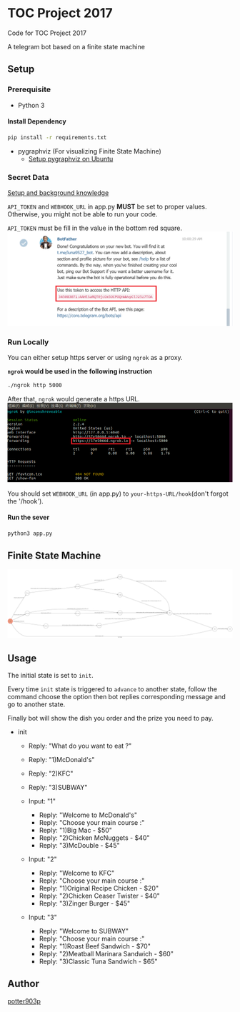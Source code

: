 # TOC Project 2017

Code for TOC Project 2017

A telegram bot based on a finite state machine

## Setup

### Prerequisite
* Python 3

#### Install Dependency
```sh
pip install -r requirements.txt
```

* pygraphviz (For visualizing Finite State Machine)
    * [Setup pygraphviz on Ubuntu](http://www.jianshu.com/p/a3da7ecc5303)

### Secret Data
[Setup and background knowledge](http://lee-w.github.io/posts/bot/2017/03/create-a-telegram-echobot/) 

`API_TOKEN` and `WEBHOOK_URL` in app.py **MUST** be set to proper values.
Otherwise, you might not be able to run your code.

`API_TOKEN` must be fill in the value in the bottom red square.
![API](./img/API.png)

### Run Locally
You can either setup https server or using `ngrok` as a proxy.

**`ngrok` would be used in the following instruction**

```sh
./ngrok http 5000
```

After that, `ngrok` would generate a https URL.
![URL](./img/URL.png)

You should set `WEBHOOK_URL` (in app.py) to `your-https-URL/hook`(don't forgot the '/hook').

#### Run the sever

```sh
python3 app.py
```

## Finite State Machine
![fsm](./img/show-fsm.png)

## Usage
The initial state is set to `init`.

Every time `init` state is triggered to `advance` to another state, follow the command choose the option then bot replies corresponding message and go to another state. 

Finally bot will show the dish you order and the prize you need to pay.

* init
	* Reply: "What do you want to eat ?"
	* Reply: "1)McDonald's"
	* Reply: "2)KFC"
	* Reply: "3)SUBWAY"

	* Input: "1"
		* Reply: "Welcome to McDonald's"
		* Reply: "Choose your main course :"
		* Reply: "1)Big Mac - $50"
		* Reply: "2)Chicken McNuggets - $40"
		* Reply: "3)McDouble - $45"

	* Input: "2"
		* Reply: "Welcome to KFC"
		* Reply: "Choose your main course :"
		* Reply: "1)Original Recipe Chicken - $20"
		* Reply: "2)Chicken Ceaser Twister - $40"
		* Reply: "3)Zinger Burger - $45"

	* Input: "3"
		* Reply: "Welcome to SUBWAY"
		* Reply: "Choose your main course :"
		* Reply: "1)Roast Beef Sandwich - $70"
		* Reply: "2)Meatball Marinara Sandwich - $60"
		* Reply: "3)Classic Tuna Sandwich - $65"


## Author
[potter903p](https://github.com/potter903p)
